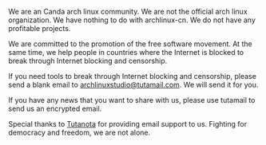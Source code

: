 We are an Canda arch linux community. We are not the official arch linux organization. We have nothing to do with archlinux-cn. We do not have any profitable projects. 

We are committed to the promotion of the free software movement. At the same time, we help people in countries where the Internet is blocked to break through Internet blocking and censorship.

If you need tools to break through Internet blocking and censorship, please send a blank email to archlinuxstudio@tutamail.com. We will send it for you.

If you have any news that you want to share with us, please use tutamail to send us an encrypted email.

Special thanks to [Tutanota](https://tutanota.com/) for providing email support to us. Fighting for democracy and freedom, we are not alone.


